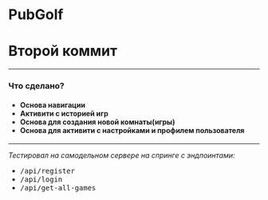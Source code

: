 # PubGolf
<h1>Второй коммит</h1>
<hr>
<h3>Что сделано?</h3>
<h4>
  <ul>
    <li>Основа навигации</li>
    <li>Активити с историей игр</li>
    <li>Основа для создания новой комнаты(игры)</li>
    <li>Основа для активити с настройками и профилем пользователя</li>
  </ul>
 </h4>
 <hr>
 <p><i>Тестировал на самодельном сервере на спринге с эндпоинтами: </i> 
  <ul>
    <li><tt>/api/register</tt></li>
    <li><tt>/api/login</tt></li>
    <li><tt>/api/get-all-games</tt></li>
  </ul>
 </p>
